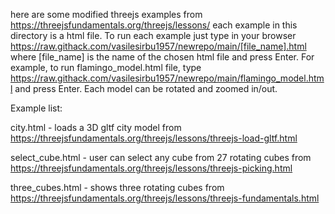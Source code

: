 here are some modified threejs examples from https://threejsfundamentals.org/threejs/lessons/
each example in this directory is a html file. To run each example just type in your browser
https://raw.githack.com/vasilesirbu1957/newrepo/main/[file_name].html
where [file_name] is the name of the chosen html file and press Enter. 
For example, to run flamingo_model.html file, type https://raw.githack.com/vasilesirbu1957/newrepo/main/flamingo_model.html
and press Enter.
Each model can be rotated and zoomed in/out.

Example list:

city.html - loads a 3D gltf city model from https://threejsfundamentals.org/threejs/lessons/threejs-load-gltf.html

select_cube.html - user can select any cube from 27 rotating cubes from https://threejsfundamentals.org/threejs/lessons/threejs-picking.html

three_cubes.html - shows three rotating cubes from https://threejsfundamentals.org/threejs/lessons/threejs-fundamentals.html
